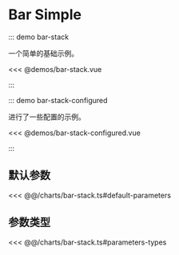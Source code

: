 # Bar Simple

<chart-tags />

::: demo bar-stack

一个简单的基础示例。

<<< @demos/bar-stack.vue

:::

::: demo bar-stack-configured

进行了一些配置的示例。

<<< @demos/bar-stack-configured.vue

:::

## 默认参数

<<< @@/charts/bar-stack.ts#default-parameters

## 参数类型

<<< @@/charts/bar-stack.ts#parameters-types
